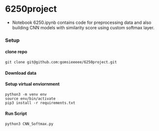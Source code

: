 # 6250project

- Notebook 6250.ipynb contains code for preprocessing data and also building CNN models with similarity score using custom softmax layer.

### Setup


#### clone repo
```properties
git clone git@github.com:gomsieeeee/6250project.git
```  

#### Download data



#### Setup virtual enviornment

```properties
python3 -m venv env
source env/bin/activate
pip3 install -r requirements.txt
```  
 
#### Run Script

```properties
python3 CNN_Softmax.py
``` 

